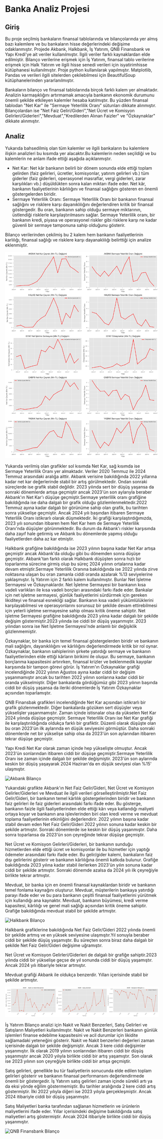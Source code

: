 # Banka Analiz Projesi
## Giriş
Bu proje seçilmiş bankaların finansal tablolarında ve bilançolarında yer almış bazı kalemlere ve bu bankaların hisse değerlerindeki değişime odaklanmıştır. Projede Akbank, Halkbank, İş Yatırım, QNB Finansbank ve Yapı Kredi'ye ait veriler kullanılmıştır. İlgili veriler farklı kaynaklardan elde edilmiştir. Bilanço verilerine erişmek için İş Yatırım, finansal tablo verilerine erişmek için Halk Yatırım ve ilgili hisse senedi verileri için isyatirimhisse kütüphanesi kullanılmıştır. Proje python kullanılarak yapılmıştır. Matplotlib, Pandas ve verileri ilgili sitelerden çekilebilmesi için BeautifulSoup kütüphanelerinden yararlanılmıştır.

Bankaların bilanço ve finansal tablolarında birçok farklı kalem yer almaktadır. Analizin karmaşıklığını artırmamak amacıyla bankanın ekonomik durumunu önemli şekilde etkileyen kalemler hesaba katılmıştır. Bu yüzden finansal tablodan "Net Kar" ile "Sermaye Yeterlilik Oranı" sütunları dikkate alınmıştır. Bilançolardan ise "Net Faiz Geliri/Gideri","Net Ücret ve Komisyon Gelirleri/Giderleri","Mevduat","Kredilerden Alınan Faizler" ve "Özkaynaklar" dikkate alınmıştır.

## Analiz
Yukarıda bahsedilmiş olan tüm kalemler ve ilgili bankaların bu kalemlere ilişkin analizleri bu kısımda yer alacaktır.Bu kalemlerin neden seçildiği ve bu kalemlerin ne anlam ifade ettiği aşağıda açıklanmıştır.

- Net Kar: Net kâr bankanın belirli bir dönem sonunda elde ettiği toplam gelirden (faiz gelirleri, ücretler, komisyonlar, yatırım gelirleri vb.) tüm giderler (faiz giderleri, operasyonel masraflar, vergi giderleri, zarar karşılıkları vb.) düşüldükten sonra kalan miktarı ifade eder. Net kâr, bankanın faaliyetlerinin kârlılığını ve finansal sağlığını gösteren en önemli göstergelerden biridir.
- Sermaye Yeterlilik Oranı: Sermaye Yeterlilik Oranı  bir bankanın finansal sağlığını ve risklere karşı dayanıklılığını değerlendiren kritik bir finansal göstergedir. Bu oran, bankanın sahip olduğu sermaye miktarının, üstlendiği risklerle karşılaştırılmasını sağlar. Sermaye Yeterlilik oranı, bir bankanın kredi, piyasa ve operasyonel riskler gibi risklere karşı ne kadar güvenli bir sermaye tamponuna sahip olduğunu gösterir.

Bilanço verilerinden çekilmiş bu 2 kalem hem bankanın faaliyetlerinin karlılığı, finansal sağlığı ve risklere karşı dayanaklılığı belirttiği için analize eklenmiştir.

![Bankaların Net Kar ve Sermaye Yeterlilik Oranı](assets/finansal_tablo.png)

Yukarıda verilmiş olan grafikler sol kısımda Net Kar, sağ kısımda ise Sermaye Yeterlilik Oranı yer almaktadır. Veriler 2020 Temmuz ile 2024 Temmuz arasındaki aralığa aittir. Akbank verisine bakıldığında 2022 yıllarına kadar net kar değerlerinde stabil bir artış görülmektedir. Ondan sonraki süreçlerde ise grafik stabil değildir. 2023 yılında sert bir düşüş yaşansa da sonraki dönemlerde artışa geçmiştir ancak 2023'ün son aylarıyla beraber Akbank'ın Net Kar'ı düşüşe geçmiştir.Sermaye yeterlilik oranı grafiğine bakıldığında ise daha dalgalı bir grafik olduğu gözlemlenmektedir.2022 Temmuz ayına kadar dalgalı bir görünüme sahip olan grafik, bu tarihten sonra yükselişe geçmiştir. Ancak 2024 yılı başından itibaren Sermaye Yeterlilik Oranı istikrarlı olarak düşmektedir. İki grafiği karşılaştırdığımızda, 2023 yılı sonundan itibaren hem Net Kar hem de Sermaye Yeterlilik Oranı'nda düşüşler görünmektedir. Bu durum da Akbank'ı riskler karşısında daha zayıf hale getirmiş ve Akbank bu dönemlerde yapmış olduğu faaliyetlerden daha az kar etmiştir.

Halkbank grafiğine bakıldığında ise 2023 yılının başına kadar Net Kar artışa geçmiştir ancak Akbank'da olduğu gibi bu dönemden sonra düşüşe geçmiştir. Akbank'tan farklı olarak Halkbank düşüşten sonra hızlı bir toparlanma sürecine girmiş olup bu süreç 2024 yılının ortalarına kadar devam etmiştir.Sermaye Yeterlilik Oranına bakıldığında ise 2022 yılında zirve noktasına ulaşan bu oran zamanla ciddi oranda azalarak %13 seviyelerine yaklaşmıştır.
İş Yatırım için 2 farklı kalem kullanılmıştır. Bunlar Net İşletme Sermayesi ve Özkaynaklardır. Net İşletme Sermayesi bir bankanın kısa vadeli varlıkları ile kısa vadeli borçları arasındaki farkı ifade eder. Bankalar için net işletme sermayesi, günlük faaliyetlerini sürdürmek için gereken likiditeyi ve finansal esnekliği sağlar. Bankanın kısa vadeli yükümlülüklerini karşılayabilmesi ve operasyonlarını sorunsuz bir şekilde devam ettirebilmesi için yeterli işletme sermayesine sahip olması kritik öneme sahiptir. Net işletme Sermayesi grafiğine bakıldığında 2023 yılına kadar dalgalı bir şekilde değişim göstermiştir.2023 yılında ise ciddi bir düşüş yaşanmıştır. 2023 yılından sonra ise Net İşletme Sermayesi'nde anlamlı bir değişiklik gözlenmemiştir. 

Özkaynaklar, bir banka için temel finansal göstergelerden biridir ve bankanın mali sağlığını, dayanıklılığını ve kârlılığını değerlendirmede kritik bir rol oynar. Özkaynaklar, bankanın sahiplerinin şirkete yatırdığı sermaye ve bankanın faaliyetlerinden elde ettiği kârların birikimi ile oluşur. Bu sermaye, bankanın borçlanma kapasitesini artırırken, finansal krizler ve beklenmedik kayıplar karşısında bir tampon görevi görür. İş Yatırım'ın Özkaynaklar grafiği incelendiğinde 2022 yılının Ağustos ayına kadar ciddi bir değişim yaşanmamıştır ancak bu tarihten 2022 yılının sonlarına kadar ciddi bir oranda yükselmiştir. Diğer bankalarda gördüğümüz gibi 2023 yılının başında ciddi bir düşüş yaşansa da ileriki dönemlerde İş Yatırım Özkaynaklar açısından toparlamıştır.

QNB Finansbak grafikleri incelendiğinde Net Kar açısından istikrarlı bir grafik gözlenmektedir. Diğer bankalarda gözüken sert düşüşler veya yükselişler yaşanmamıştır. Zaman içinde istisnalar olsa da yükselen Net Kar 2024 yılında düşüşe geçmiştir. Sermaye Yeterlilik Oranı ise Net Kar grafiği ile karşılaştırıldığında oldukça farklı bir grafiktir. Düzenli olarak düşüşte olan bu oran 2023'ün ilk aylarında en düşük seviyesini görmüştür. Daha sonraki dönemlerde net bir yükselişe sahip olsa da 2023'ün son aylarından itibaren tekrar düşüşe geçmiştir.

Yapı Kredi Net Kar olarak zaman içinde hep yükselişte olmuştur. Ancak 2023'ün sonlarından itibaren ciddi bir düşüşe geçmiştir.Sermaye Yeterlilik Oranı ise zaman içinde dalgalı bir şekilde değişmiştir. 2023'ün son aylarında keskin bir düşüş yaşayarak 2024 Haziran'da en düşük seviyesi olan %15' ulaşmıştır.

![Akbank Bilanço](assets/akbank_bilanço.png)

Yukarıdaki grafikte Akbank'ın Net Faiz Gelir/Gideri, Net Ücret ve Komisyon Gelirler/Giderleri ve Mevduat ile ilgili verileri görselleştirilmiştir.Net Faiz Gelir/Gideri, bir bankanın temel kârlılık göstergelerinden biridir ve bankanın faiz gelirleri ile faiz giderleri arasındaki farkı ifade eder. Bu gösterge, bankanın faizle ilgili faaliyetlerinden elde ettiği kârı veya katlandığı maliyeti ortaya koyar ve bankanın ana işlevlerinden biri olan kredi verme ve mevduat toplama faaliyetlerinin etkinliğini değerlendirir. 2022 yılının başına kadar stabil devam eden Net Faiz Gelir/Gideri 2022 yılının sonuna kadar keskin bir şekilde artmıştır. Sonraki dönemlerde ise keskin bir düşüş yaşanmıştır. Daha sonra toparlansa da 2023'ün son çeyreğinde tekrar düşüşe geçmiştir. 

Net Ücret ve Komisyon Gelirleri/Giderleri, bir bankanın sunduğu hizmetlerden elde ettiği ücret ve komisyonlar ile bu hizmetler için yaptığı ödemeler arasındaki farkı ifade eder. Bu gelir/gider kalemi, bankaların faiz dışı gelirlerini gösterir ve bankanın kârlılığına önemli katkıda bulunur. Grafiğe bakıldığında 2023 yılına kadar stabil ilerlerken 2023'ün yılın sonuna kadar ciddi bir şekilde artmıştır. Sonraki dönemde azalsa da 2024 yılı ilk çeyreğiyle birlikte tekrar artmıştır.

Mevduat, bir banka için en önemli finansal kaynaklardan biridir ve bankanın temel fonlama kaynağını oluşturur. Mevduat, müşterilerin bankaya yatırdığı parayı ifade eder ve bu para bankanın çeşitli finansal faaliyetlerini yürütmek için kullandığı ana kaynaktır. Mevduat, bankanın büyümesi, kredi verme kapasitesi, kârlılığı ve genel mali sağlığı açısından kritik öneme sahiptir. Grafiğe bakıldığında mevduat stabil bir şekilde artmıştır.

![Halkbank Bilanço](assets/halkbank_bilanço.png)

Halkbank grafiklerine bakıldığında Net Faiz Gelir/Gideri 2022 yılında önemli bir şekilde artmış ve en yüksek seviyesine ulaşmıştır.Yıl sonuyla beraber ciddi bir şekilde düşüş yaşamıştır. Bu süreçten sonra biraz daha dalgalı bir şekilde Net Faiz Gelir/Gideri değişime uğramıştır.

Net Ücret ve Komisyon Gelirleri/Giderleri de dalgalı bir grafiğe sahiptir.2023 yılında ciddi bir yükselişe geçse de yıl sonunda ciddi bir düşüş yaşamıştır. Ancak 2024 yılı itibariyle tekrar artmıştır.

Mevduat grafiği Akbank ile oldukça benzerdir. Yılları içerisinde stabil bir şekilde artmıştır.

![İş Yatırım Bilanço](assets/işyat_bilanço.png)

İş Yatırım Bilanço analizi için Nakit ve Nakit Benzerleri, Satış Gelirleri ve Satışların Maliyetleri kullanılmıştır. Nakit ve Nakit Benzerleri bankanın günlük işlemleri finanse edebilme kapasitesini ve acil durumlar için likidite sağlamadaki yeteneğini gösterir. Nakit ve Nakit benzerleri değerleri zaman içerisinde dalgalı bir şekilde değişmiştir. Ancak 3 kere ciddi değişimler yaşanmıştır. İlk olarak 2019 yılının sonlarından itibaren ciddi bir düşüş yaşanmıştır ancak 2020 yılıyla birlikte ciddi bir artış yaşamıştır. Son olarak ise 2023 yılının son çeyreğiyle birlikte ciddi bir artışa geçmiştir.

Satış gelirleri, genellikle bu tür faaliyetlerin sonucunda elde edilen toplam gelirleri gösterir ve bankanın finansal performansını değerlendirmede önemli bir göstergedir. İş Yatırım satış gelirleri zaman içinde sürekli artı ya da eksi yönde eğilim göstermemiştir. Bu tarihler aralığında 2 kere ciddi artış göstermiştir. İlki 2022 yılıyla diğeri ise 2023 yılıyla gerçekleşmiştir. Ancak 2024 itibariyle ciddi bir düşüş yaşanmıştır.

Satış Maliyetleri banka tarafından sağlanan hizmetlerin ve ürünlerin maliyetlerini ifade eder. Yıllar içerisindeki değişime bakıldığında satış maliyetleri artış göstermiştir. Ancak 2024 itibariyle birlikte ciddi bir düşüş yaşanmıştır.

![QNB Finansbank Bilanço](assets/QNB_Finansbank_bilanço.png)






